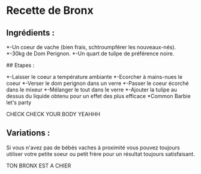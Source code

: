 # Recette de Bronx

## Ingrédients :

*-Un coeur de vache (bien frais, schtroumpférer les nouveaux-nés).
*-30kg de Dom Perignon.
*-Un quart de tulipe de préférence noire.


## Etapes : 

*-Laisser le coeur a température ambiante
*-Ecorcher à mains-nues le coeur 
*-Verser le dom perignon dans un verre
*-Passer le coeur écorché dans le mixeur
*-Mélanger le tout dans le verre
*-Ajouter la tulipe au dessus du liquide obtenu pour un effet des plus efficace
*Common Barbie let's party


CHECK CHECK YOUR BODY YEAHHH

## Variations :

Si vous n\'avez pas de bébés vaches à proximité vous pouvez toujours utiliser votre petite soeur ou petit frère pour un résultat toujours satisfaisant.

TON BRONX EST A CHIER
